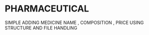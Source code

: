 # PHARMACEUTICAL
SIMPLE ADDING MEDICINE NAME , COMPOSITION , PRICE USING STRUCTURE AND FILE HANDLING 
